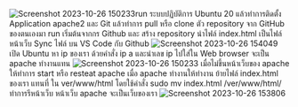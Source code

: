 ![Screenshot 2023-10-26 150233](https://github.com/PhonchaiPhopila/CE341_ID2127/assets/143696679/36e0a3ed-e2ae-4155-9e96-9acba64285e8)run ระบบปฏิบัติการ Ubuntu 20 แล้วทำการติดตั้ง Application apache2 และ Git แล้วทำการ pull หรือ clone ตัว repository จาก GitHub ของตนเองมา run เริ่มต้นจากกร Github และ สร้าง repository นำไฟล์ index.html เป็นไฟล์หน้าเว็บ Sync ไฟล์ บน VS Code กับ Github 
![Screenshot 2023-10-26 154049](https://github.com/PhonchaiPhopila/CE341_ID2127/assets/143696679/f3f8d635-4814-408f-b6cc-58970ed3d6a1)
เปิด Ubuntu หา ip ของเรา ด้วยคำสั่ง ip a และนำเลข ip ไปใส่ใน Web browser จะเป็น apache ทำงานแทน
![Screenshot 2023-10-26 150233](https://github.com/PhonchaiPhopila/CE341_ID2127/assets/143696679/e419ee5f-44c0-4367-8a75-5ebe92a9fa0a)
เมื่อไม่ขึ้นหน้าเว็บของ apache ให้ทำการ start หรือ resteat apache 
เมื่อ apache ทำงานให้ทำงาน ย้ายไฟล์ index.html ของเรา แทนที่ ใน ver/www/html โดยใช้คำสั่ง sudo mv index.html /ver/www/html/
ทำการรีหน้าเว็บ หน้าเว็บ apache จะเป็นเว็บของเรา
![Screenshot 2023-10-26 153806](https://github.com/PhonchaiPhopila/CE341_ID2127/assets/143696679/8ba612ae-5884-4c9e-b15d-04420d3208b0)
